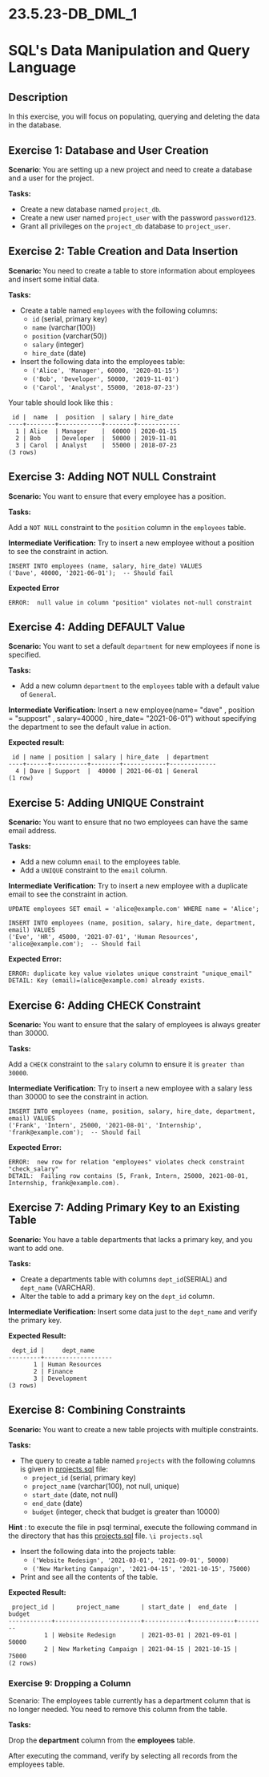 # 23.5.23-DB_DML_1
# SQL's Data Manipulation and Query Language

## Description

In this exercise, you will focus on populating, querying and deleting the data in the database.


## Exercise 1:  Database and User Creation
**Scenario**:
You are setting up a new project and need to create a database and a user for the project.

**Tasks:**

- Create a new database named `project_db`.
- Create a new user named `project_user` with the password `password123`.
- Grant all privileges on the `project_db` database to `project_user`.


## Exercise 2: Table Creation and Data Insertion
**Scenario:**
You need to create a table to store information about employees and insert some initial data.

**Tasks:**

- Create a table named `employees` with the following columns:
    - `id` (serial, primary key)
    - `name` (varchar(100))
    - `position` (varchar(50))
    - `salary` (integer)
    - `hire_date` (date)
- Insert the following data into the employees table:
    - `('Alice', 'Manager', 60000, '2020-01-15')`
    - `('Bob', 'Developer', 50000, '2019-11-01')`
    - `('Carol', 'Analyst', 55000, '2018-07-23')`

Your table should look like this :
``` 
 id |  name  |  position  | salary | hire_date 
----+--------+------------+--------+------------
  1 | Alice  | Manager    |  60000 | 2020-01-15
  2 | Bob    | Developer  |  50000 | 2019-11-01
  3 | Carol  | Analyst    |  55000 | 2018-07-23
(3 rows)
```

## Exercise 3: Adding NOT NULL Constraint
**Scenario:**
You want to ensure that every employee has a position.

**Tasks:**

Add a `NOT NULL` constraint to the `position` column in the `employees` table.

**Intermediate Verification:**
Try to insert a new employee without a position to see the constraint in action.

```
INSERT INTO employees (name, salary, hire_date) VALUES
('Dave', 40000, '2021-06-01');  -- Should fail
```
 **Expected Error**
 ```
 ERROR:  null value in column "position" violates not-null constraint
```

## Exercise 4: Adding DEFAULT Value
**Scenario:**
You want to set a default `department` for new employees if none is specified.

**Tasks:**

- Add a new column `department` to the `employees` table with a default value of `General`.

**Intermediate Verification:**
Insert a new employee(name= "dave" , position = "supposrt" , salary=40000 , hire_date= "2021-06-01") without specifying the department to see the default value in action.

**Expected result:**
```
 id | name | position | salary | hire_date  | department 
----+------+----------+--------+------------+-------------
  4 | Dave | Support  |  40000 | 2021-06-01 | General
(1 row)

```

## Exercise 5: Adding UNIQUE Constraint
**Scenario:**
You want to ensure that no two employees can have the same email address.

**Tasks:**
- Add a new column `email` to the employees table.
- Add a `UNIQUE` constraint to the `email` column.

**Intermediate Verification:**
Try to insert a new employee with a duplicate email to see the constraint in action.

```
UPDATE employees SET email = 'alice@example.com' WHERE name = 'Alice';

INSERT INTO employees (name, position, salary, hire_date, department, email) VALUES
('Eve', 'HR', 45000, '2021-07-01', 'Human Resources', 'alice@example.com');  -- Should fail

```
**Expected Error:**
```
ERROR: duplicate key value violates unique constraint "unique_email"
DETAIL: Key (email)=(alice@example.com) already exists.

```

## Exercise 6: Adding CHECK Constraint
**Scenario:**
You want to ensure that the salary of employees is always greater than 30000.

**Tasks:**

Add a `CHECK` constraint to the `salary` column to ensure it is `greater than 30000`.


**Intermediate Verification:**
Try to insert a new employee with a salary less than 30000 to see the constraint in action.

```
INSERT INTO employees (name, position, salary, hire_date, department, email) VALUES
('Frank', 'Intern', 25000, '2021-08-01', 'Internship', 'frank@example.com');  -- Should fail

```

**Expected Error:**
```
ERROR:  new row for relation "employees" violates check constraint "check_salary"
DETAIL:  Failing row contains (5, Frank, Intern, 25000, 2021-08-01, Internship, frank@example.com).

```

## Exercise 7: Adding Primary Key to an Existing Table
**Scenario:**
You have a table departments that lacks a primary key, and you want to add one.

**Tasks:**

- Create a departments table with columns `dept_id`(SERIAL) and `dept_name` (VARCHAR).
- Alter the table to add a primary key on the `dept_id` column.

**Intermediate Verification:**
Insert some data just to the `dept_name` and verify the primary key.

**Expected Result:**

```
 dept_id |     dept_name     
---------+-------------------
       1 | Human Resources
       2 | Finance
       3 | Development
(3 rows)
```

## Exercise 8: Combining Constraints
**Scenario:**
You want to create a new table projects with multiple constraints.

**Tasks:**

- The query to create a table named `projects` with the following columns is given in [projects.sql](projects.sql) file:
    - `project_id` (serial, primary key)
    - `project_nam`e (varchar(100), not null, unique)
    - `start_date` (date, not null)
    - `end_date` (date)
    - `budget` (integer, check that budget is greater than 10000)

**Hint** : to execute the file in psql terminal, execute the following command in the directory that has this [projects.sql](projects.sql) file.
`\i projects.sql`
- Insert the following data into the projects table:
    - `('Website Redesign', '2021-03-01', '2021-09-01', 50000)`
    - `('New Marketing Campaign', '2021-04-15', '2021-10-15', 75000)`
- Print and see all the contents of the table.

**Expected Result:**
```
 project_id |      project_name      | start_date |  end_date  | budget 
------------+------------------------+------------+------------+--------
          1 | Website Redesign       | 2021-03-01 | 2021-09-01 |  50000
          2 | New Marketing Campaign | 2021-04-15 | 2021-10-15 |  75000
(2 rows)
```

### Exercise 9: Dropping a Column
Scenario:
The employees table currently has a department column that is no longer needed. You need to remove this column from the table.

**Tasks:**

Drop the **department** column from the **employees** table.

After executing the command, verify by selecting all records from the employees table.
